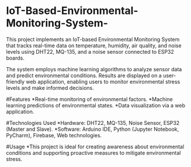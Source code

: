 # IoT-Based-Environmental-Monitoring-System-
This project implements an IoT-based Environmental Monitoring System that tracks real-time data on temperature, humidity, air quality, and noise levels using DHT22, MQ-135, and a noise sensor connected to ESP32 boards.

The system employs machine learning algorithms to analyze sensor data and predict environmental conditions. Results are displayed on a user-friendly web application, enabling users to monitor environmental stress levels and make informed decisions.

#Features
  *Real-time monitoring of environmental factors.
  *Machine learning predictions of environmental states.
  *Data visualization via a web application.

#Technologies Used
  *Hardware: DHT22, MQ-135, Noise Sensor, ESP32 (Master and Slave).
  *Software: Arduino IDE, Python (Jupyter Notebook, PyCharm), Firebase, Web           technologies.

#Usage
  *This project is ideal for creating awareness about environmental conditions and    supporting proactive measures to mitigate environmental stress.
